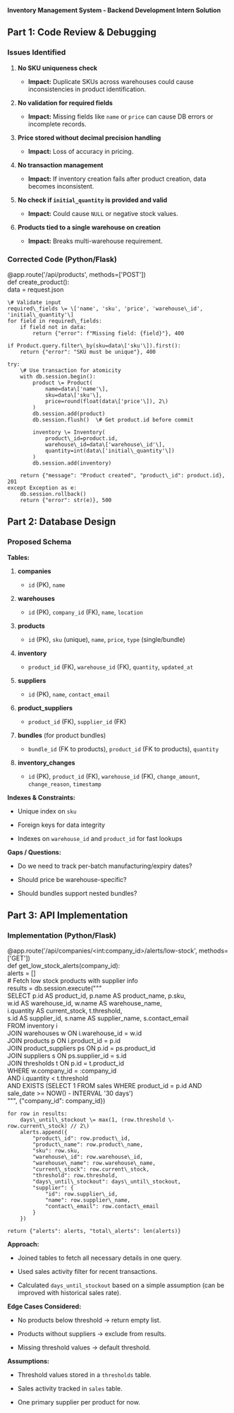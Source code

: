 **Inventory Management System \- Backend Development  Intern Solution**

## **Part 1: Code Review & Debugging**

### **Issues Identified**

1. **No SKU uniqueness check**

   * **Impact:** Duplicate SKUs across warehouses could cause inconsistencies in product identification.

2. **No validation for required fields**

   * **Impact:** Missing fields like `name` or `price` can cause DB errors or incomplete records.

3. **Price stored without decimal precision handling**

   * **Impact:** Loss of accuracy in pricing.

4. **No transaction management**

   * **Impact:** If inventory creation fails after product creation, data becomes inconsistent.

5. **No check if `initial_quantity` is provided and valid**

   * **Impact:** Could cause `NULL` or negative stock values.

6. **Products tied to a single warehouse on creation**

   * **Impact:** Breaks multi-warehouse requirement.

### **Corrected Code (Python/Flask)**

@app.route('/api/products', methods=\['POST'\])  
def create\_product():  
    data \= request.json

    \# Validate input  
    required\_fields \= \['name', 'sku', 'price', 'warehouse\_id', 'initial\_quantity'\]  
    for field in required\_fields:  
        if field not in data:  
            return {"error": f"Missing field: {field}"}, 400

    if Product.query.filter\_by(sku=data\['sku'\]).first():  
        return {"error": "SKU must be unique"}, 400

    try:  
        \# Use transaction for atomicity  
        with db.session.begin():  
            product \= Product(  
                name=data\['name'\],  
                sku=data\['sku'\],  
                price=round(float(data\['price'\]), 2\)  
            )  
            db.session.add(product)  
            db.session.flush()  \# Get product.id before commit

            inventory \= Inventory(  
                product\_id=product.id,  
                warehouse\_id=data\['warehouse\_id'\],  
                quantity=int(data\['initial\_quantity'\])  
            )  
            db.session.add(inventory)

        return {"message": "Product created", "product\_id": product.id}, 201  
    except Exception as e:  
        db.session.rollback()  
        return {"error": str(e)}, 500

## **Part 2: Database Design**

### **Proposed Schema**

**Tables:**

1. **companies**

   * `id` (PK), `name`

2. **warehouses**

   * `id` (PK), `company_id` (FK), `name`, `location`

3. **products**

   * `id` (PK), `sku` (unique), `name`, `price`, `type` (single/bundle)

4. **inventory**

   * `product_id` (FK), `warehouse_id` (FK), `quantity`, `updated_at`

5. **suppliers**

   * `id` (PK), `name`, `contact_email`

6. **product\_suppliers**

   * `product_id` (FK), `supplier_id` (FK)

7. **bundles** (for product bundles)

   * `bundle_id` (FK to products), `product_id` (FK to products), `quantity`

8. **inventory\_changes**

   * `id` (PK), `product_id` (FK), `warehouse_id` (FK), `change_amount`, `change_reason`, `timestamp`

**Indexes & Constraints:**

* Unique index on `sku`

* Foreign keys for data integrity

* Indexes on `warehouse_id` and `product_id` for fast lookups

**Gaps / Questions:**

* Do we need to track per-batch manufacturing/expiry dates?

* Should price be warehouse-specific?

* Should bundles support nested bundles?

## **Part 3: API Implementation**

### **Implementation (Python/Flask)**

@app.route('/api/companies/\<int:company\_id\>/alerts/low-stock', methods=\['GET'\])  
def get\_low\_stock\_alerts(company\_id):  
    alerts \= \[\]  
    \# Fetch low stock products with supplier info  
    results \= db.session.execute("""  
        SELECT p.id AS product\_id, p.name AS product\_name, p.sku,  
               w.id AS warehouse\_id, w.name AS warehouse\_name,  
               i.quantity AS current\_stock, t.threshold,  
               s.id AS supplier\_id, s.name AS supplier\_name, s.contact\_email  
        FROM inventory i  
        JOIN warehouses w ON i.warehouse\_id \= w.id  
        JOIN products p ON i.product\_id \= p.id  
        JOIN product\_suppliers ps ON p.id \= ps.product\_id  
        JOIN suppliers s ON ps.supplier\_id \= s.id  
        JOIN thresholds t ON p.id \= t.product\_id  
        WHERE w.company\_id \= :company\_id  
          AND i.quantity \< t.threshold  
          AND EXISTS (SELECT 1 FROM sales WHERE product\_id \= p.id AND sale\_date \>= NOW() \- INTERVAL '30 days')  
    """, {"company\_id": company\_id})

    for row in results:  
        days\_until\_stockout \= max(1, (row.threshold \- row.current\_stock) // 2\)  
        alerts.append({  
            "product\_id": row.product\_id,  
            "product\_name": row.product\_name,  
            "sku": row.sku,  
            "warehouse\_id": row.warehouse\_id,  
            "warehouse\_name": row.warehouse\_name,  
            "current\_stock": row.current\_stock,  
            "threshold": row.threshold,  
            "days\_until\_stockout": days\_until\_stockout,  
            "supplier": {  
                "id": row.supplier\_id,  
                "name": row.supplier\_name,  
                "contact\_email": row.contact\_email  
            }  
        })

    return {"alerts": alerts, "total\_alerts": len(alerts)}

**Approach:**

* Joined tables to fetch all necessary details in one query.

* Used sales activity filter for recent transactions.

* Calculated `days_until_stockout` based on a simple assumption (can be improved with historical sales rate).

**Edge Cases Considered:**

* No products below threshold → return empty list.

* Products without suppliers → exclude from results.

* Missing threshold values → default threshold.

**Assumptions:**

* Threshold values stored in a `thresholds` table.

* Sales activity tracked in `sales` table.

* One primary supplier per product for now.

